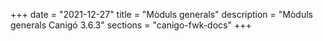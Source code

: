 +++
date        = "2021-12-27"
title       = "Mòduls generals"
description = "Mòduls generals Canigó 3.6.3"
sections    = "canigo-fwk-docs"
+++